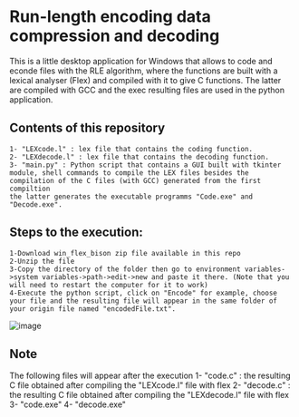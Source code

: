 # Run-length encoding data compression and decoding



This is a little desktop application for Windows that allows to code and econde files with the RLE algorithm, where the functions are built with a lexical analyser (Flex) and compiled with it to give C functions. The latter are compiled with GCC and the exec resulting files are used in the python application. 

## Contents of this repository
	1- "LEXcode.l" : lex file that contains the coding function.
	2- "LEXdecode.l" : lex file that contains the decoding function.
	3- "main.py" : Python script that contains a GUI built with tkinter module, shell commands to compile the LEX files besides the compilation of the C files (with GCC) generated from the first compiltion 
	the latter generates the executable programms "Code.exe" and "Decode.exe".



## Steps to the execution:

  	1-Download win_flex_bison zip file available in this repo 
  	2-Unzip the file 
  	3-Copy the directory of the folder then go to environment variables->system variables->path->edit->new and paste it there. (Note that you will need to restart the computer for it to work)
 	4-Execute the python script, click on "Encode" for example, choose your file and the resulting file will appear in the same folder of your origin file named "encodedFile.txt".
![image](https://user-images.githubusercontent.com/107730108/209480023-c6f2843b-d21e-4e4b-94d2-fec1ea5d0cc7.png)

## Note
The following files will appear after the execution
  	1- "code.c" : the resulting C file obtained after compiling the "LEXcode.l" file with flex
	2- "decode.c" : the resulting C file obtained after compiling the "LEXdecode.l" file with flex
  	3- "code.exe"
  	4- "decode.exe"
